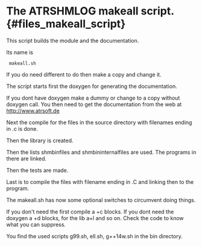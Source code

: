The ATRSHMLOG makeall script.  {#files_makeall_script}
====================================

This script builds the module and the documentation.

Its name is

     makeall.sh


If you do need different to do then  make a copy and change it.

The script starts first the doxygen for
generating the documentation.

If you dont have doxygen make a dummy or change to a copy without
doxygen call. You then need to get the documentation from the
web at <http://www.atrsoft.de>

Next the compile for the files in the source directory
with filenames ending in .c is done.

Then the library is created.

Then the lists shmbinfiles and shmbininternalfiles are used.
The programs in there are linked.

Then the tests are made.

Last is to compile the files with filename ending in .C and linking
then to the program.

The makeall.sh has now some optional switches to circumvent doing things.

If you don't need the first compile a +c blocks. If you dont need the
doxygen a +d blocks, for the lib a+l and so on. Check the code to know
what you can suppress.

You find the used scripts g99.sh, ell.sh, g++14w.sh in the bin directory.





